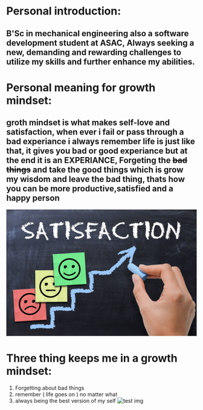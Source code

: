 # Personal introduction:
## B'Sc in mechanical engineering also a software development student at ASAC, Always seeking a new, demanding and rewarding challenges to utilize my skills and further enhance my abilities.
# Personal meaning for growth mindset:
## groth mindset is what makes self-love and satisfaction, when ever i fail or pass through a bad experiance i always remember life is just like that, it gives you bad or good experiance but at the end it is an **EXPERIANCE**, Forgeting the ~~bad things~~ and take the good things which is grow my wisdom and leave the bad thing, thats how you can be more productive,satisfied and a happy person
![SATISFACTION](satisfaction.jpg)
# Three thing keeps me in a growth mindset:
1. Forgetting about bad things
2. remember ( life goes on ) no matter what
3. always being the best version of my self
![test img](https://www.ikea.com/jo/en/images/products/smycka-artificial-flower-peony-pink__0611398_pe685428_s5.jpg)